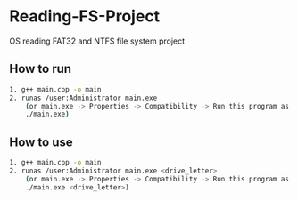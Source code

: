 # Reading-FS-Project
OS reading FAT32 and NTFS file system project

## How to run
```bash
1. g++ main.cpp -o main
2. runas /user:Administrator main.exe
    (or main.exe -> Properties -> Compatibility -> Run this program as an administrator
    ./main.exe)
```

## How to use
```bash
1. g++ main.cpp -o main
2. runas /user:Administrator main.exe <drive_letter>
    (or main.exe -> Properties -> Compatibility -> Run this program as an administrator
    ./main.exe <drive_letter>)
```